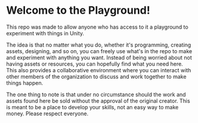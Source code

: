 # Welcome to the Playground!

This repo was made to allow anyone who has access to it a playground to experiment with things in Unity.

The idea is that no matter what you do, whether it's programming, creating assets, designing, and so on, you can freely use what's in the repo to make and experiment with anything you want. Instead of being worried about not having assets or resources, you can hopefully find what you need here. This also provides a collaborative environment where you can interact with other members of the organization to discuss and work together to make things happen.

The one thing to note is that under no circumstance should the work and assets found here be sold without the approval of the original creator. This is meant to be a place to develop your skills, not an easy way to make money. Please respect everyone.
